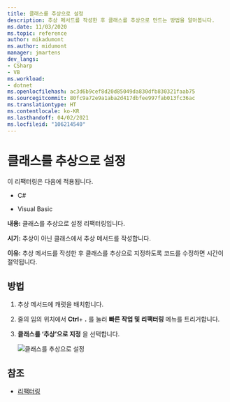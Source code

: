 ```yaml
---
title: 클래스를 추상으로 설정
description: 추상 메서드를 작성한 후 클래스를 추상으로 만드는 방법을 알아봅니다.
ms.date: 11/03/2020
ms.topic: reference
author: mikadumont
ms.author: midumont
manager: jmartens
dev_langs:
- CSharp
- VB
ms.workload:
- dotnet
ms.openlocfilehash: ac3d6b9cef8d20d85049da830dfb830321faab75
ms.sourcegitcommit: 80fc9a72e9a1aba2d417dbfee997fab013fc36ac
ms.translationtype: HT
ms.contentlocale: ko-KR
ms.lasthandoff: 04/02/2021
ms.locfileid: "106214540"
---
```

# <a name="make-class-abstract"></a>클래스를 추상으로 설정

이 리팩터링은 다음에 적용됩니다.

- C#

- Visual Basic

**내용:** 클래스를 추상으로 설정 리팩터링입니다.

**시기:** 추상이 아닌 클래스에서 추상 메서드를 작성합니다.

**이유:**  추상 메서드를 작성한 후 클래스를 추상으로 지정하도록 코드를 수정하면 시간이 절약됩니다.

## <a name="how-to"></a>방법

1. 추상 메서드에 캐럿을 배치합니다.

2. 줄의 임의 위치에서 **Ctrl**+ **.** 를 눌러 **빠른 작업 및 리팩터링** 메뉴를 트리거합니다.

3. **클래스를 ‘추상’으로 지정** 을 선택합니다.

    ![클래스를 추상으로 설정](media/make-class-abstract.png)

## <a name="see-also"></a>참조

- [리팩터링](../refactoring-in-visual-studio.md)
